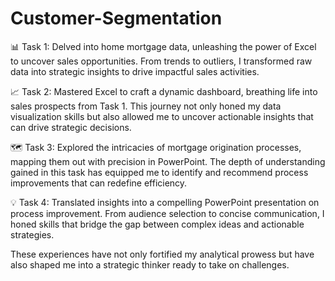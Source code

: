 # Customer-Segmentation

📊 Task 1: Delved into home mortgage data, unleashing the power of Excel to uncover sales opportunities. From trends to outliers, I transformed raw data into strategic insights to drive impactful sales activities.

📈 Task 2: Mastered Excel to craft a dynamic dashboard, breathing life into sales prospects from Task 1. This journey not only honed my data visualization skills but also allowed me to uncover actionable insights that can drive strategic decisions.

🗺️ Task 3: Explored the intricacies of mortgage origination processes, mapping them out with precision in PowerPoint. The depth of understanding gained in this task has equipped me to identify and recommend process improvements that can redefine efficiency.

💡 Task 4: Translated insights into a compelling PowerPoint presentation on process improvement. From audience selection to concise communication, I honed skills that bridge the gap between complex ideas and actionable strategies.

These experiences have not only fortified my analytical prowess but have also shaped me into a strategic thinker ready to take on challenges.
